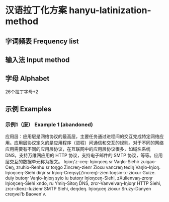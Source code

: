 # 汉语拉丁化方案 hanyu-latinization-method
## 字词频表 Frequency list
## 输入法 Input method
## 字母 Alphabet
26个拉丁字母+2
## 示例 Examples
### 示例1（废） Example 1 (abandoned)
应用层：应用层是网络协议的最高层，主要任务通过进程间的交互完成特定网络应用。应用层协议定义的是应用程序（进程）间通信和交互的规则。对于不同的网络应用需要有不同的应用层协议，在互联网中的应用层协议很多，如域名系统 DNS，支持万维网应用的 HTTP 协议，支持电子邮件的 SMTP 协议，等等。应用层交互的数据单元称为报文。
Iŋioŋ'z-ceŋ: Iŋioŋceŋ sr Vaŋlo-Siehir zuigao-Ceŋ, zruhio-Renhu sr toŋgo Zincreŋ-zienr Zioxu vancreŋ tediŋ Vaŋlo-Iŋioŋ. Iŋioŋceŋ-Siehi diŋir sr Iŋioŋ-Creŋsy(Zincreŋ)-zien toŋsin-x-zioxur Guize. duiy butoŋr Vaŋlo-Iŋioŋ syio iu butoŋr Iŋioŋceŋ-Siehi, zXulienvaŋ-zroŋr Iŋioŋceŋ-Siehi xndo, ru Ymiŋ-Sitoŋ DNS, zrcr-Vanveivaŋ-Iŋioŋr HTTP Siehi, zrcr-dienz-Iuzienr SMTP Siehi, deŋdeŋ. Iŋioŋceŋ zioxur Sruzy-Danyen creŋvei'b Baoven'v.

